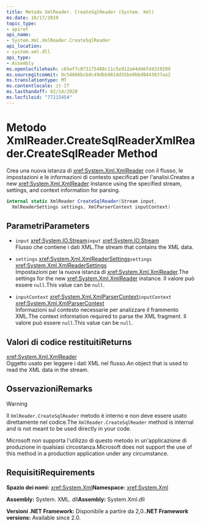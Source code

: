 ```yaml
---
title: Metodo XmlReader. CreateSqlReader (System. Xml)
ms.date: 10/17/2019
topic_type:
- apiref
api_name:
- System.Xml.XmlReader.CreateSqlReader
api_location:
- system.xml.dll
api_type:
- Assembly
ms.openlocfilehash: c65ef7c073175488c11c5e912a44d46fd4319209
ms.sourcegitcommit: 9c54866bcbdc49dbb981dd55be9bbd0443837aa2
ms.translationtype: MT
ms.contentlocale: it-IT
ms.lasthandoff: 02/14/2020
ms.locfileid: "77215454"
---
```

# <a name="xmlreadercreatesqlreader-method"></a><span data-ttu-id="880e4-102">Metodo XmlReader.CreateSqlReader</span><span class="sxs-lookup"><span data-stu-id="880e4-102">XmlReader.CreateSqlReader Method</span></span>

<span data-ttu-id="880e4-103">Crea una nuova istanza di <xref:System.Xml.XmlReader> con il flusso, le impostazioni e le informazioni di contesto specificati per l'analisi.</span><span class="sxs-lookup"><span data-stu-id="880e4-103">Creates a new <xref:System.Xml.XmlReader> instance using the specified stream, settings, and context information for parsing.</span></span>

```csharp
internal static XmlReader CreateSqlReader(Stream input, 
  XmlReaderSettings settings, XmlParserContext inputContext)
```

## <a name="parameters"></a><span data-ttu-id="880e4-104">Parametri</span><span class="sxs-lookup"><span data-stu-id="880e4-104">Parameters</span></span>

- <span data-ttu-id="880e4-105">`input` <xref:System.IO.Stream></span><span class="sxs-lookup"><span data-stu-id="880e4-105">`input` <xref:System.IO.Stream></span></span>  
  <span data-ttu-id="880e4-106">Flusso che contiene i dati XML.</span><span class="sxs-lookup"><span data-stu-id="880e4-106">The stream that contains the XML data.</span></span>

- <span data-ttu-id="880e4-107">`settings` <xref:System.Xml.XmlReaderSettings></span><span class="sxs-lookup"><span data-stu-id="880e4-107">`settings` <xref:System.Xml.XmlReaderSettings></span></span>  
  <span data-ttu-id="880e4-108">Impostazioni per la nuova istanza di <xref:System.Xml.XmlReader>.</span><span class="sxs-lookup"><span data-stu-id="880e4-108">The settings for the new <xref:System.Xml.XmlReader> instance.</span></span> <span data-ttu-id="880e4-109">Il valore può essere `null`.</span><span class="sxs-lookup"><span data-stu-id="880e4-109">This value can be `null`.</span></span>

- <span data-ttu-id="880e4-110">`inputContext` <xref:System.Xml.XmlParserContext></span><span class="sxs-lookup"><span data-stu-id="880e4-110">`inputContext` <xref:System.Xml.XmlParserContext></span></span>  
  <span data-ttu-id="880e4-111">Informazioni sul contesto necessarie per analizzare il frammento XML.</span><span class="sxs-lookup"><span data-stu-id="880e4-111">The context information required to parse the XML fragment.</span></span> <span data-ttu-id="880e4-112">Il valore può essere `null`.</span><span class="sxs-lookup"><span data-stu-id="880e4-112">This value can be `null`.</span></span>

## <a name="returns"></a><span data-ttu-id="880e4-113">Valori di codice restituiti</span><span class="sxs-lookup"><span data-stu-id="880e4-113">Returns</span></span>

<xref:System.Xml.XmlReader>  
<span data-ttu-id="880e4-114">Oggetto usato per leggere i dati XML nel flusso.</span><span class="sxs-lookup"><span data-stu-id="880e4-114">An object that is used to read the XML data in the stream.</span></span>

## <a name="remarks"></a><span data-ttu-id="880e4-115">Osservazioni</span><span class="sxs-lookup"><span data-stu-id="880e4-115">Remarks</span></span>

> [!WARNING]
> <span data-ttu-id="880e4-116">Il `XmlReader.CreateSqlReader` metodo è interno e non deve essere usato direttamente nel codice.</span><span class="sxs-lookup"><span data-stu-id="880e4-116">The `XmlReader.CreateSqlReader` method is internal and is not meant to be used directly in your code.</span></span>
>
> <span data-ttu-id="880e4-117">Microsoft non supporta l'utilizzo di questo metodo in un'applicazione di produzione in qualsiasi circostanza.</span><span class="sxs-lookup"><span data-stu-id="880e4-117">Microsoft does not support the use of this method in a production application under any circumstance.</span></span>

## <a name="requirements"></a><span data-ttu-id="880e4-118">Requisiti</span><span class="sxs-lookup"><span data-stu-id="880e4-118">Requirements</span></span>

<span data-ttu-id="880e4-119">**Spazio dei nomi:** <xref:System.Xml></span><span class="sxs-lookup"><span data-stu-id="880e4-119">**Namespace:** <xref:System.Xml></span></span>

<span data-ttu-id="880e4-120">**Assembly:** System. XML. dll</span><span class="sxs-lookup"><span data-stu-id="880e4-120">**Assembly:** System.Xml.dll</span></span>

<span data-ttu-id="880e4-121">**Versioni .NET Framework:** Disponibile a partire da 2,0.</span><span class="sxs-lookup"><span data-stu-id="880e4-121">**.NET Framework versions:** Available since 2.0.</span></span>
